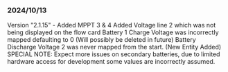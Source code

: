 ### 2024/10/13
Version "2.1.15" - Added MPPT 3 & 4
Added Voltage line 2 which was not being displayed on the flow card
Battery 1 Charge Voltage was incorrectly mapped defaulting to 0 (Will possibly be deleted in future)
Battery Discharge Voltage 2 was never mapped from the start. (New Entity Added)
SPECIAL NOTE: Expect more issues on secondary batteries, due to limited hardware access for development some values are incorrectly assumed.
